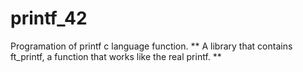 # printf_42
Programation of printf c language function.
** A library that contains ft_printf, a function that works like the real printf. **

